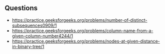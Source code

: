## Questions
- https://practice.geeksforgeeks.org/problems/number-of-distinct-subsequences0909/1
- https://practice.geeksforgeeks.org/problems/column-name-from-a-given-column-number4244/1
- https://practice.geeksforgeeks.org/problems/nodes-at-given-distance-in-binary-tree/1
